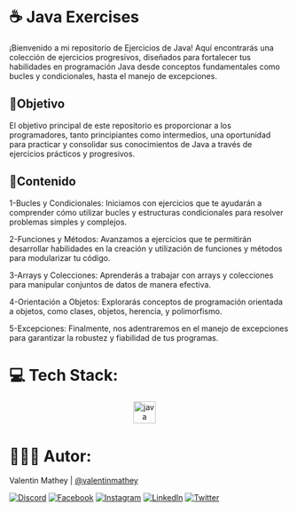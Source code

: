 # ☕ Java Exercises
¡Bienvenido a mi repositorio de Ejercicios de Java! Aquí encontrarás una colección de ejercicios progresivos, diseñados para fortalecer tus habilidades en programación Java desde conceptos fundamentales como bucles y condicionales, hasta el manejo de excepciones.

## 💫Objetivo
El objetivo principal de este repositorio es proporcionar a los programadores, tanto principiantes como intermedios, una oportunidad para practicar y consolidar sus conocimientos de Java a través de ejercicios prácticos y progresivos.

## 📂Contenido
1-Bucles y Condicionales: Iniciamos con ejercicios que te ayudarán a comprender cómo utilizar bucles y estructuras condicionales para resolver problemas simples y complejos.

2-Funciones y Métodos: Avanzamos a ejercicios que te permitirán desarrollar habilidades en la creación y utilización de funciones y métodos para modularizar tu código.

3-Arrays y Colecciones: Aprenderás a trabajar con arrays y colecciones para manipular conjuntos de datos de manera efectiva.

4-Orientación a Objetos: Explorarás conceptos de programación orientada a objetos, como clases, objetos, herencia, y polimorfismo.

5-Excepciones: Finalmente, nos adentraremos en el manejo de excepciones para garantizar la robustez y fiabilidad de tus programas.

# 💻 Tech Stack:
<div align="center">
  <img src="https://cdn.jsdelivr.net/gh/devicons/devicon/icons/java/java-original.svg" height="40" alt="java logo"  />
  <img width="12" />
</div>

# 🧑🏻‍💻 Autor:

Valentin Mathey | <a href="https://github.com/valentinmathey">@valentinmathey</a>

[![Discord](https://img.shields.io/badge/Discord-%237289DA.svg?logo=discord&logoColor=white)](https://discord.gg/valentinmathey) [![Facebook](https://img.shields.io/badge/Facebook-%231877F2.svg?logo=Facebook&logoColor=white)](https://facebook.com/https://www.facebook.com/ValentinEzequielMathey) [![Instagram](https://img.shields.io/badge/Instagram-%23E4405F.svg?logo=Instagram&logoColor=white)](https://instagram.com/https://www.instagram.com/valen.mathey/) [![LinkedIn](https://img.shields.io/badge/LinkedIn-%230077B5.svg?logo=linkedin&logoColor=white)](https://linkedin.com/in/https://www.linkedin.com/in/valentin-mathey/) [![Twitter](https://img.shields.io/badge/Twitter-%231DA1F2.svg?logo=Twitter&logoColor=white)](https://twitter.com/https://twitter.com/valen_mathey) 
